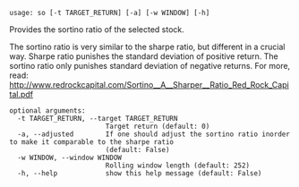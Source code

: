 ```
usage: so [-t TARGET_RETURN] [-a] [-w WINDOW] [-h]
```

Provides the sortino ratio of the selected stock.

The sortino ratio is very similar to the sharpe ratio, but different in a crucial way. Sharpe ratio punishes the 
standard deviation of positive return. The sortino ratio only punishes standard deviation of negative returns. For
more, read: http://www.redrockcapital.com/Sortino__A__Sharper__Ratio_Red_Rock_Capital.pdf

```
optional arguments:
  -t TARGET_RETURN, --target TARGET_RETURN
                        Target return (default: 0)
  -a, --adjusted        If one should adjust the sortino ratio inorder to make it comparable to the sharpe ratio
                        (default: False)
  -w WINDOW, --window WINDOW
                        Rolling window length (default: 252)
  -h, --help            show this help message (default: False)
```

